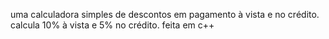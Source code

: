 uma calculadora simples de descontos em pagamento à vista e no crédito. calcula 10% à vista e 5% no crédito. feita em c++
